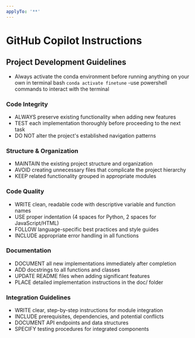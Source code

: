 ```yaml
---
applyTo: '**'
---
```


# GitHub Copilot Instructions

## Project Development Guidelines
- Always activate the conda environment before running anything on your own in terminal
bash ```conda activate finetune```
-use powershell commands to interact with the terminal 

### Code Integrity
- ALWAYS preserve existing functionality when adding new features
- TEST each implementation thoroughly before proceeding to the next task
- DO NOT alter the project's established navigation patterns

### Structure & Organization
- MAINTAIN the existing project structure and organization
- AVOID creating unnecessary files that complicate the project hierarchy
- KEEP related functionality grouped in appropriate modules

### Code Quality
- WRITE clean, readable code with descriptive variable and function names
- USE proper indentation (4 spaces for Python, 2 spaces for JavaScript/HTML)
- FOLLOW language-specific best practices and style guides
- INCLUDE appropriate error handling in all functions

### Documentation
- DOCUMENT all new implementations immediately after completion
- ADD docstrings to all functions and classes
- UPDATE README files when adding significant features
- PLACE detailed implementation instructions in the doc/ folder

### Integration Guidelines
- WRITE clear, step-by-step instructions for module integration
- INCLUDE prerequisites, dependencies, and potential conflicts
- DOCUMENT API endpoints and data structures
- SPECIFY testing procedures for integrated components
